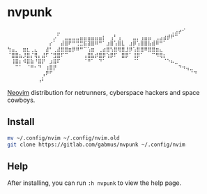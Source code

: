 # nvpunk


```
⠀⠀⠀⠀⠀⠀⠀⠀⠀⠀⠀⠀⠀⣀⠀⠀⠀⠀⠀⠀⠀⠀⠀⠀⠀⠀⠀⠀⠀⠀⠀⠀⠀⠀⠀⠀⠀⠀⠀⠀⠀⠀⠀⢀⣠⡴⠊⠀⠀⠀
⠀⠀⠀⠀⠀⠀⠀⠀⠀⠀⠀⠀⡠⠁⠀⣀⣀⣀⣀⣤⣤⣤⣤⣤⣤⡆⠀⢠⠃⢠⠀⠀⠀⣀⡀⢠⣤⣤⠀⢀⣠⣴⡾⠟⠉⠀⠀⠀⠀⠀
⠀⠀⠀⠀⠀⠀⠀⠀⠀⠀⠀⡔⠁⠀⣼⣿⠟⠛⢛⣛⣯⣽⣿⠿⠛⠁⣰⣿⢡⣿⣇⠀⣰⡿⢡⣿⣿⣧⣾⠿⠛⠁⠀⠀⠀⠀⠀⠀⠀⠀
⢳⣤⡀⠀⣶⣆⢀⣄⠀⠀⣼⠃⢀⣼⣿⣿⣶⡿⠿⠛⠉⢡⣶⠀⢀⣴⣿⢣⣿⢿⣿⣸⡿⢡⣿⣿⠿⣿⣿⣶⣄⠀⠀⠀⠀⠀⠀⠀⠀⠀
⠈⣿⣿⣦⡸⣿⡌⢿⡄⣼⠏⠈⣻⣿⠏⠉⠀⠀⠀⠀⢠⣿⣧⡾⣿⡿⢱⡿⠏⠀⣿⡿⠁⢸⡿⠁⠀⠀⠉⠻⢿⡆⠀⠀⠀⠀⠀⠀⠀⠀
⠀⢸⣿⡆⠺⣿⣷⠘⣿⡟⠀⣰⣿⠏⠀⠀⠀⠀⠀⠀⠈⠛⠁⠀⠙⠁⠀⠀⠀⠀⠀⠀⠀⠈⠁⠀⠀⠀⠀⠀⠀⠈⠑⠦⣀⠀⠀⠀⠀⠀
⠀⠀⠉⠁⠀⠈⠛⠂⠙⠀⢰⣿⡟⠀⠀⠀⠀⠀⠀⠀⠀⠀⠀⠀⠀⠀⠀⠀⠀⠀⠀⠀⠀⠀⠀⠀⠀⠀⠀⠀⠀⠀⠀⠀⠀⠙⠲⢤⣀⠀
⠀⠀⠀⠀⠀⠀⠀⠀⠀⢠⠟⠋⠀⠀⠀⠀⠀⠀⠀⠀⠀⠀⠀⠀⠀⠀⠀⠀⠀⠀⠀⠀⠀⠀⠀⠀⠀⠀⠀⠀⠀⠀⠀⠀⠀⠀⠀⠀⠈⠙
⠀⠀⠀⠀⠀⠀⠀⠀⢠⠇⠀⠀⠀⠀⠀⠀⠀⠀⠀⠀⠀⠀⠀⠀⠀⠀⠀⠀⠀⠀⠀⠀⠀⠀⠀⠀⠀⠀⠀⠀⠀⠀⠀⠀⠀⠀⠀⠀⠀⠀
```

[Neovim](https://neovim.io) distribution for netrunners, cyberspace hackers and space cowboys.

## Install

```bash
mv ~/.config/nvim ~/.config/nvim.old
git clone https://gitlab.com/gabmus/nvpunk ~/.config/nvim
```

## Help

After installing, you can run `:h nvpunk` to view the help page.
